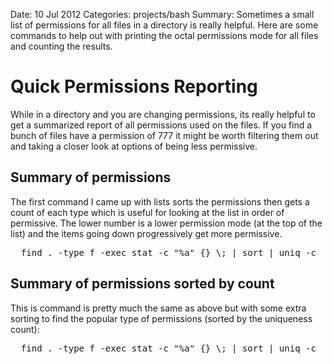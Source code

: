 Date: 10 Jul 2012
Categories: projects/bash
Summary: Sometimes a small list of permissions for all files in a directory is really helpful. Here are some commands to help out with printing the octal permissions mode for all files and counting the results.

# Quick Permissions Reporting

While in a directory and you are changing permissions, its really helpful to get a summarized report of all permissions used on the files. If you find a bunch of files have a permission of 777 it might be worth filtering them out and taking a closer look at options of being less permissive.

## Summary of permissions

The first command I came up with lists sorts the permissions then gets a count of each type which is useful for looking at the list in order of permissive. The lower number is a lower permission mode (at the top of the list) and the items going down progressively get more permissive.

<pre lang="bash" class="highlight">
  find . -type f -exec stat -c "%a" {} \; | sort | uniq -c
</pre>

## Summary of permissions sorted by count

This is command is pretty much the same as above but with some extra sorting to find the popular type of permissions (sorted by the uniqueness count):

<pre lang="bash" class="highlight">
  find . -type f -exec stat -c "%a" {} \; | sort | uniq -c
</pre>